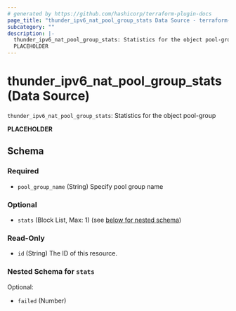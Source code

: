 ```yaml
---
# generated by https://github.com/hashicorp/terraform-plugin-docs
page_title: "thunder_ipv6_nat_pool_group_stats Data Source - terraform-provider-thunder"
subcategory: ""
description: |-
  thunder_ipv6_nat_pool_group_stats: Statistics for the object pool-group
  PLACEHOLDER
---
```


# thunder_ipv6_nat_pool_group_stats (Data Source)

`thunder_ipv6_nat_pool_group_stats`: Statistics for the object pool-group

__PLACEHOLDER__



<!-- schema generated by tfplugindocs -->
## Schema

### Required

- `pool_group_name` (String) Specify pool group name

### Optional

- `stats` (Block List, Max: 1) (see [below for nested schema](#nestedblock--stats))

### Read-Only

- `id` (String) The ID of this resource.

<a id="nestedblock--stats"></a>
### Nested Schema for `stats`

Optional:

- `failed` (Number)


